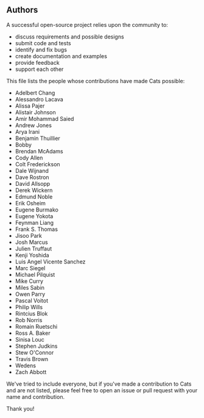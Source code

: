 ## Authors

A successful open-source project relies upon the community to:

* discuss requirements and possible designs
* submit code and tests
* identify and fix bugs
* create documentation and examples
* provide feedback
* support each other

This file lists the people whose contributions have made Cats
possible:

 * Adelbert Chang
 * Alessandro Lacava
 * Alissa Pajer
 * Alistair Johnson
 * Amir Mohammad Saied
 * Andrew Jones
 * Arya Irani
 * Benjamin Thuillier
 * Bobby
 * Brendan McAdams
 * Cody Allen
 * Colt Frederickson
 * Dale Wijnand
 * Dave Rostron
 * David Allsopp
 * Derek Wickern
 * Edmund Noble
 * Erik Osheim
 * Eugene Burmako
 * Eugene Yokota
 * Feynman Liang
 * Frank S. Thomas
 * Jisoo Park
 * Josh Marcus
 * Julien Truffaut
 * Kenji Yoshida
 * Luis Angel Vicente Sanchez
 * Marc Siegel
 * Michael Pilquist
 * Mike Curry
 * Miles Sabin
 * Owen Parry
 * Pascal Voitot
 * Philip Wills
 * Rintcius Blok
 * Rob Norris
 * Romain Ruetschi
 * Ross A. Baker
 * Sinisa Louc
 * Stephen Judkins
 * Stew O'Connor
 * Travis Brown
 * Wedens
 * Zach Abbott

We've tried to include everyone, but if you've made a contribution to
Cats and are not listed, please feel free to open an issue or pull
request with your name and contribution.

Thank you!
